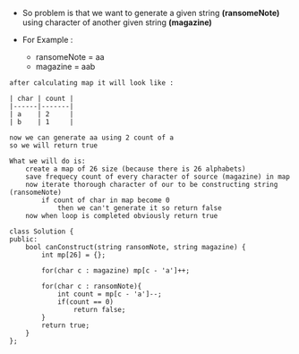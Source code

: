 * So problem is that we want to generate a given string **(ransomeNote)** using character of another given string **(magazine)**

* For Example :
  * ransomeNote = aa
  * magazine = aab

```
after calculating map it will look like :
```
    | char | count |
    |------|-------|
    | a    | 2     |   
    | b    | 1     |   
    
```   
now we can generate aa using 2 count of a
so we will return true
```

```
What we will do is:
    create a map of 26 size (because there is 26 alphabets)
    save frequecy count of every character of source (magazine) in map
    now iterate thorough character of our to be constructing string (ransomeNote)
        if count of char in map become 0
            then we can't generate it so return false
    now when loop is completed obviously return true
```


```
class Solution {
public:
    bool canConstruct(string ransomNote, string magazine) {
        int mp[26] = {};
        
        for(char c : magazine) mp[c - 'a']++;
        
        for(char c : ransomNote){
            int count = mp[c - 'a']--;
            if(count == 0)
                return false;
        }
        return true;
    }
};
```